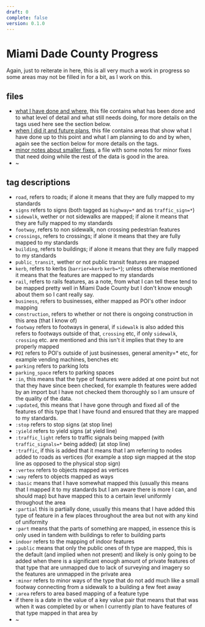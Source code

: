```yaml
---
draft: 0
complete: false
version: 0.1.0
---
```


# Miami Dade County Progress

Again, just to reiterate in here, this is all very much a work in progress so some areas may not be filled in for a bit, as I work on this.

## files

 - [what I have done and where](/Miami%20Dade%20County%20Progress/1.geojson), this file contains what has been done and to what level of detail and what still needs doing, for more details on the tags used here see the section below.
 - [when I did it and future plans](/Miami%20Dade%20County%20Progress/2.geojson), this file contains areas that show what I have done up to this point and what I am planning to do and by when, again see the section below for more details on the tags.
 - [minor notes about smaller fixes](/Miami%20Dade%20County%20Progress/3.geojson), a file with some notes for minor fixes that need doing while the rest of the data is good in the area.
 - ~

## tag descriptions

 - `road`, refers to roads; if alone it means that they are fully mapped to my standards
 - `signs` refers to signs (both tagged as `highway=*` and as `traffic_sign=*`)
 - `sidewalk`, wether or not sidewalks are mapped; if alone it means that they are fully mapped to my standards
 - `footway`, refers to non sidewalk, non crossing pedestrian features
 - `crossings`, refers to crossings; if alone it means that they are fully mapped to my standards
 - `building`, refers to buildings; if alone it means that they are fully mapped to my standards
 - `public_transit`, wether or not public transit features are mapped
 - `kerb`, refers to kerbs (`barrier=kerb` `kerb=*`); unless otherwise mentioned it means that the features are mapped to my standards
 - `rail`, refers to rails features, as a note, from what I can tell these tend to be mapped pretty well in Miami Dade County but I don't know enough about them so I cant really say.
 - `business`, refers to businesses, either mapped as POI's other indoor mapping
 - `construction`, refers to whether or not there is ongoing construction in this area (that I know of)
 - `footway` refers to footways in general, if `sidewalk` is also added this refers to footways outside of that, `crossing` etc, if only `sidewalk`, `crossing` etc. are mentioned and this isn't it implies that they to are properly mapped
 - `POI` refers to POI's outside of just businesses, general amenity=* etc, for example vending machines, benches etc
 - `parking` refers to parking lots
 - `parking_space` refers to parking spaces
 - `:in`, this means that the type of features were added at one point but not that they have since been checked, for example th features were added by an import but I have not checked them thoroughly so I am unsure of the quality of the data.
 - `:updated`, this means that I have gone through and fixed all of the features of this type that I have found and ensured that they are mapped to my standards.
 - `:stop` refers to stop signs (at stop line)
 - `:yield` refers to yield signs (at yield line)
 - `:traffic_light` refers to traffic signals being mapped (with `traffic_signals=*` being added) (at stop line)
 - `:traffic`, if this is added that it means that I am referring to nodes added to roads as vertices (for example a stop sign mapped at the stop line as opposed to the physical stop sign)
 - `:vertex` refers to objects mapped as vertices
 - `:way` refers to objects mapped as ways
 - `:basic` means that I have somewhat mapped this (usually this means that I mapped it to my standards but I am aware there is more I can, and should map) but have mapped this to a certain level uniformly throughout the area
 - `:partial` this is partially done, usually this means that I have added this type of feature in a few places throughout the area but not with any kind of uniformity
 - `:part` means that the parts of something are mapped, in essence this is only used in tandem with buildings to refer to building parts
 - `indoor` refers to the mapping of indoor features
 - `:public` means that only the public ones of th type are mapped, this is the default (and implied when not present) and likely is only going to be added when there is a significant enough amount of private features of that type that are unmapped due to lack of surveying and imagery so the features are unmapped in the private area
 - `:minor` refers to minor ways of the type that do not add much like a small footway connecting from a sidewalk to a building a few feet away
 - `:area` refers to area based mapping of a feature type
 - if there is a date in the value of a key value pair that means that that was when it was completed by or when I currently plan to have features of that type mapped in that area by
 - ~
